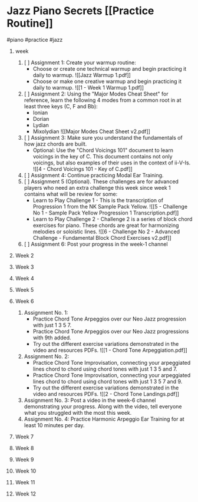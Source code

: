 # Jazz Piano Secrets [[Practice Routine]]
#piano #practice #jazz
1. week
	1. [ ] Assignment 1: Create your warmup routine:
		- Choose or create one technical warmup and begin practicing it daily to warmup. ![[Jazz Warmup 1.pdf]]
		- Choose or make one creative warmup and begin practicing it daily to warmup. ![[1 - Week 1 Warmup 1.pdf]]
	2. [ ] Assignment 2: Using the "Major Modes Cheat Sheet" for reference, learn the following 4 modes from a common root in at least three keys (C, F and Bb):
		- Ionian
		- Dorian
		- Lydian
		- Mixolydian
		![[Major Modes Cheat Sheet v2.pdf]]
	3. [ ] Assignment 3: Make sure you understand the fundamentals of how jazz chords are built. 
		- Optional: Use the "Chord Voicings 101" document to learn voicings in the key of C. This document contains not only voicings, but also examples of their uses in the context of ii-V-Is. ![[4 - Chord Voicings 101 - Key of C.pdf]]
	4. [ ] Assignment 4: Continue practicing Modal Ear Training.
	5. [ ] Assignment 5 (Optional). These challenges are for advanced players who need an extra challenge this week since week 1 contains what will be review for some:
		- Learn to Play Challenge 1 - This is the transcription of Progression 1 from the NK Sample Pack Yellow. ![[5 - Challenge No 1 - Sample Pack Yellow Progression 1 Transcription.pdf]]
		- Learn to Play Challenge 2 - Challenge 2 is a series of block chord exercises for piano. These chords are great for harmonizing melodies or soloistic lines. ![[6 - Challenge No 2 - Advanced Challenge - Fundamental Block Chord Exercises v2.pdf]]
	6. [ ] Assignment 6: Post your progress in the week-1 channel

2. Week 2
3. Week 3
4. Week 4
5. Week 5
6. Week 6
	1. Assignment No. 1: 
		- Practice Chord Tone Arpeggios over our Neo Jazz progression with just 1 3 5 7.
		- Practice Chord Tone Arpeggios over our Neo Jazz progressions with 9th added.
		- Try out the different exercise variations demonstrated in the video and resources PDFs. ![[1 - Chord Tone Arpeggiation.pdf]]
	2. Assignment No. 2: 
		- Practice Chord Tone Improvisation, connecting your arpeggiated lines chord to chord using chord tones with just 1 3 5 and 7.
		- Practice Chord Tone Improvisation, connecting your arpeggiated lines chord to chord using chord tones with just 1 3 5 7 and 9.
		- Try out the different exercise variations demonstrated in the video and resources PDFs. ![[2 - Chord Tone Landings.pdf]]
	3. Assignment No. 3: Post a video in the week-6 channel demonstrating your progress. Along with the video, tell everyone what you struggled with the most this week.
	4. Assignment No. 4: Practice Harmonic Arpeggio Ear Training for at least 10 minutes per day.
7. Week 7
8. Week 8
9. Week 9
10. Week 10
11. Week 11
12. Week 12